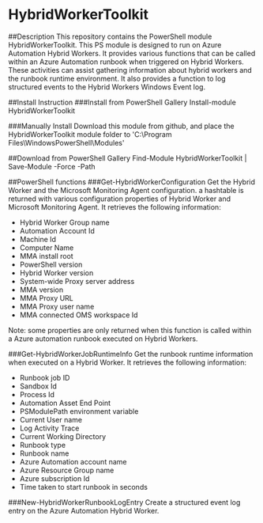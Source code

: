 # HybridWorkerToolkit

##Description
This repository contains the PowerShell module HybridWorkerToolkit. This PS module is designed to run on Azure Automation Hybrid Workers. It provides various functions that can be called within an Azure Automation runbook when triggered on Hybrid Workers. These activities can assist gathering information about hybrid workers and the runbook runtime environment. It also provides a function to log structured events to the Hybrid Workers Windows Event log.

##Install Instruction
###Install from PowerShell Gallery
Install-module HybridWorkerToolkit

###Manually Install
Download this module from github, and place the HybridWorkerToolkit module folder to 'C:\Program Files\WindowsPowerShell\Modules'

##Download from PowerShell Gallery
Find-Module HybridWorkerToolkit | Save-Module -Force -Path <Folder to save the module>

##PowerShell functions
###Get-HybridWorkerConfiguration
Get the Hybrid Worker and the Microsoft Monitoring Agent configuration. a hashtable is returned with various configuration properties of Hybrid Worker 
and Microsoft Monitoring Agent. It retrieves the following information:
- Hybrid Worker Group name
- Automation Account Id
- Machine Id
- Computer Name
- MMA install root
- PowerShell version
- Hybrid Worker version
- System-wide Proxy server address
- MMA version
- MMA Proxy URL
- MMA Proxy user name
- MMA connected OMS workspace Id

Note: some properties are only returned when this function is called within a Azure automation runbook executed on Hybrid Workers.

###Get-HybridWorkerJobRuntimeInfo
Get the runbook runtime information when executed on a Hybrid Worker. It retrieves the following information:
- Runbook job ID
- Sandbox Id
- Process Id
- Automation Asset End Point
- PSModulePath environment variable
- Current User name
- Log Activity Trace
- Current Working Directory
- Runbook type
- Runbook name
- Azure Automation account name
- Azure Resource Group name
- Azure subscription Id
- Time taken to start runbook in seconds
    
###New-HybridWorkerRunbookLogEntry
Create a structured event log entry on the Azure Automation Hybrid Worker.